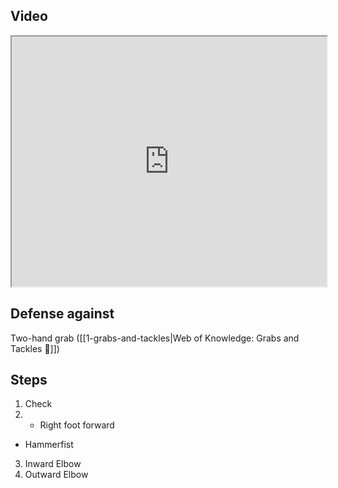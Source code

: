 ## Video

<iframe src="https://www.youtube.com/embed/IXZ6kr4VHQw?start=87&end=103" width="100%" height="400"></iframe>

## Defense against

Two-hand grab ([[1-grabs-and-tackles|Web of Knowledge: Grabs and Tackles 🤝]])

## Steps

1. Check
2.   - Right foot forward
  - Hammerfist
3. Inward Elbow
4. Outward Elbow
